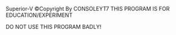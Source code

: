 Superior-V ©Copyright By CONSOLEYT7
THIS PROGRAM IS FOR EDUCATION/EXPERIMENT

DO NOT USE THIS PROGRAM BADLY!

